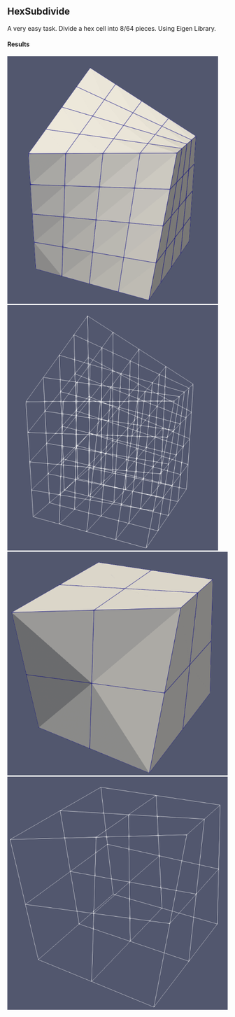 ## HexSubdivide

A very easy task. Divide a hex cell into 8/64 pieces. Using Eigen Library.

#### Results

<img src="https://github.com/TaKeTube/Geometry/blob/main/HexSubdivide/results/1.png?raw=true" style="zoom:80%;" />

<img src="https://github.com/TaKeTube/Geometry/blob/main/HexSubdivide/results/2.png?raw=true" style="zoom:80%;" />

<img src="https://github.com/TaKeTube/Geometry/blob/main/HexSubdivide/results/3.png?raw=true" style="zoom:80%;" />

<img src="https://github.com/TaKeTube/Geometry/blob/main/HexSubdivide/results/4.png?raw=true" style="zoom:80%;" />

